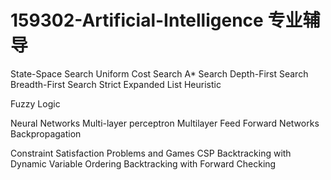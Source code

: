 # 159302-Artificial-Intelligence 专业辅导

State-Space Search Uniform Cost Search A* Search Depth-First Search Breadth-First Search Strict Expanded List Heuristic 

Fuzzy Logic

Neural Networks Multi-layer perceptron Multilayer Feed Forward Networks Backpropagation



Constraint Satisfaction Problems and Games CSP Backtracking with Dynamic Variable Ordering
Backtracking with Forward Checking

